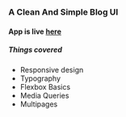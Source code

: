 ### A Clean And Simple Blog UI

#### App is live [here](https://karan1907.github.io/Blog-UI/)

##### Things covered

- Responsive design
- Typography
- Flexbox Basics
- Media Queries
- Multipages
